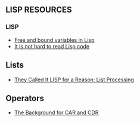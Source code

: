 
## LISP RESOURCES

### LISP
* [Free and bound variables in Lisp](http://eli.thegreenplace.net/2007/09/23/free-and-bound-variables-in-lisp)
* [It is not hard to read Lisp code](https://yoo2080.wordpress.com/2014/07/04/it-is-not-hard-to-read-lisp-code/)


## Lists
* [They Called It LISP for a Reason: List Processing](http://www.gigamonkeys.com/book/they-called-it-lisp-for-a-reason-list-processing.html)

## Operators
* [The Background for CAR and CDR](http://www.howardism.org/Technical/Clojure/origin-of-car-and-cdr.html)
